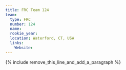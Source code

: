 ```yaml
---
title: FRC Team 124
team:
  type: FRC
  number: 124
  name:
  rookie_year:
  location: Waterford, CT, USA
  links:
    Website:
---
```


{% include remove_this_line_and_add_a_paragraph %}